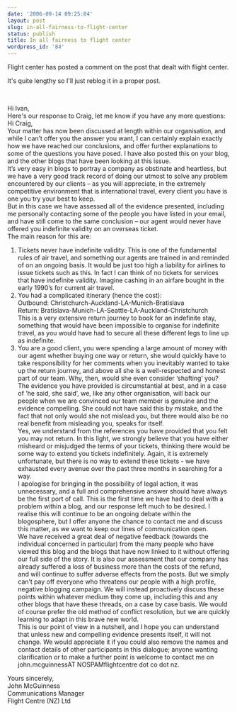 ```yaml
---
date: '2006-09-14 09:25:04'
layout: post
slug: in-all-fairness-to-flight-center
status: publish
title: In all fairness to flight center
wordpress_id: '84'
---
```


Flight center has posted a comment on the post that dealt with flight center.

It's quite lengthy so I'll just reblog it in a proper post.

 

Hi Ivan,   
Here's our response to Craig, let me know if you have any more questions:   
Hi Craig,   
Your matter has now been discussed at length within our organisation, and while I can’t offer you the answer you want, I can certainly explain exactly how we have reached our conclusions, and offer further explanations to some of the questions you have posed. I have also posted this on your blog, and the other blogs that have been looking at this issue.   
It’s very easy in blogs to portray a company as obstinate and heartless, but we have a very good track record of doing our utmost to solve any problem encountered by our clients – as you will appreciate, in the extremely competitive environment that is international travel, every client you have is one you try your best to keep.   
But in this case we have assessed all of the evidence presented, including me personally contacting some of the people you have listed in your email, and have still come to the same conclusion – our agent would never have offered you indefinite validity on an overseas ticket.   
The main reason for this are:   
1. Tickets never have indefinite validity. This is one of the fundamental rules of air travel, and something our agents are trained in and reminded of on an ongoing basis. It would be just too high a liability for airlines to issue tickets such as this. In fact I can think of no tickets for services that have indefinite validity. Imagine cashing in an airfare bought in the early 1990’s for current air travel.   
2. You had a complicated itinerary (hence the cost):   
Outbound: Christchurch-Auckland-LA-Munich-Bratislava   
Return: Bratislava-Munich-LA-Seattle-LA-Auckland-Christchurch   
This is a very extensive return journey to book for an indefinite stay, something that would have been impossible to organise for indefinite travel, as you would have had to secure all these different legs to line up as indefinite.   
3. You are a good client, you were spending a large amount of money with our agent whether buying one way or return, she would quickly have to take responsibility for her comments when you inevitably wanted to take up the return journey, and above all she is a well-respected and honest part of our team. Why, then, would she even consider ‘shafting’ you?   
The evidence you have provided is circumstantial at best, and in a case of ‘he said, she said’, we, like any other organisation, will back our people when we are convinced our team member is genuine and the evidence compelling. She could not have said this by mistake, and the fact that not only would she not mislead you, but there would also be no real benefit from misleading you, speaks for itself.   
Yes, we understand from the references you have provided that you felt you may not return. In this light, we strongly believe that you have either misheard or misjudged the terms of your tickets, thinking there would be some way to extend you tickets indefinitely. Again, it is extremely unfortunate, but there is no way to extend these tickets - we have exhausted every avenue over the past three months in searching for a way.   
I apologise for bringing in the possibility of legal action, it was unnecessary, and a full and comprehensive answer should have always be the first port of call. This is the first time we have had to deal with a problem within a blog, and our response left much to be desired. I realise this will continue to be an ongoing debate within the blogosphere, but I offer anyone the chance to contact me and discuss this matter, as we want to keep our lines of communication open.   
We have received a great deal of negative feedback (towards the individual concerned in particular) from the many people who have viewed this blog and the blogs that have now linked to it without offering our full side of the story. It is also our assessment that our company has already suffered a loss of business more than the costs of the refund, and will continue to suffer adverse effects from the posts. But we simply can’t pay off everyone who threatens our people with a high profile, negative blogging campaign. We will instead proactively discuss these points within whatever medium they come up, including this and any other blogs that have these threads, on a case by case basis. We would of course prefer the old method of conflict resolution, but we are quickly learning to adapt in this brave new world.   
This is our point of view in a nutshell, and I hope you can understand that unless new and compelling evidence presents itself, it will not change. We would appreciate it if you could also remove the names and contact details of other participants in this dialogue; anyone wanting clarification or to make a further point is welcome to contact me on john.mcguinnessAT NOSPAMflightcentre dot co dot nz. 

  
Yours sincerely,   
John McGuinness   
Communications Manager   
Flight Centre (NZ) Ltd 
